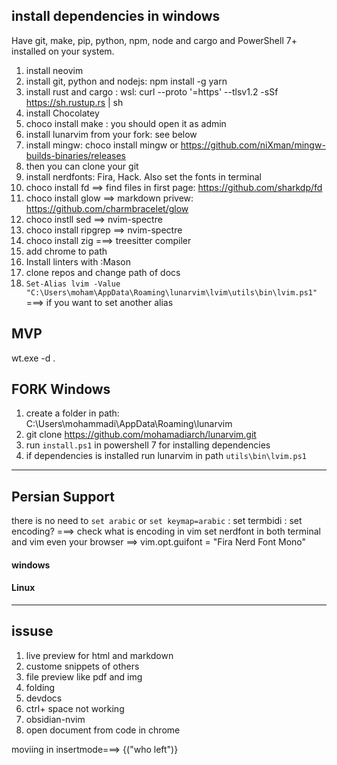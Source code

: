 
## install dependencies in windows
Have git, make, pip, python, npm, node and cargo and PowerShell 7+  installed on your system.
1. install neovim
2. install git, python and nodejs: npm install -g yarn
3. install rust and cargo : wsl: curl --proto '=https' --tlsv1.2 -sSf https://sh.rustup.rs | sh
4. install Chocolatey
5. choco install make : you should open it as admin
6. install lunarvim from your fork: see below
7. install mingw: choco install mingw  or https://github.com/niXman/mingw-builds-binaries/releases
8. then you can clone your git
9. install nerdfonts: Fira, Hack. Also set the fonts in terminal
10. choco install fd ==> find files in first page: https://github.com/sharkdp/fd
11. choco install glow ==> markdown privew: https://github.com/charmbracelet/glow
12. choco instll sed ==> nvim-spectre
13. choco install ripgrep ==> nvim-spectre
14. choco install zig ===> treesitter compiler
14. add chrome to path
16. Install linters with :Mason
15. clone repos and change path of docs
16. `Set-Alias lvim -Value "C:\Users\moham\AppData\Roaming\lunarvim\lvim\utils\bin\lvim.ps1"` ===> if you want to set another alias




## MVP
wt.exe -d .


## FORK Windows
1. create a folder in path: C:\Users\mohammadi\AppData\Roaming\lunarvim
2. git clone https://github.com/mohamadiarch/lunarvim.git
3. run `install.ps1` in powershell 7 for installing dependencies
4. if dependencies is installed run lunarvim in path `utils\bin\lvim.ps1`

-----------------------------------------------------------------------------------------

## Persian Support
there is no need to `set arabic` or `set keymap=arabic`
: set termbidi
: set encoding? ===> check what is encoding in vim
set nerdfont in both terminal and vim even your browser ==> vim.opt.guifont = "Fira Nerd Font Mono"

#### windows

#### Linux

----------------------------------------------------------------------------------------

## issuse
1. live preview for html and markdown
2. custome snippets of others
3. file preview like pdf and img
4. folding
5. devdocs
6. ctrl+ space not working
7. obsidian-nvim
8. open document from code in chrome

moviing in insertmode===> {("who left")}
